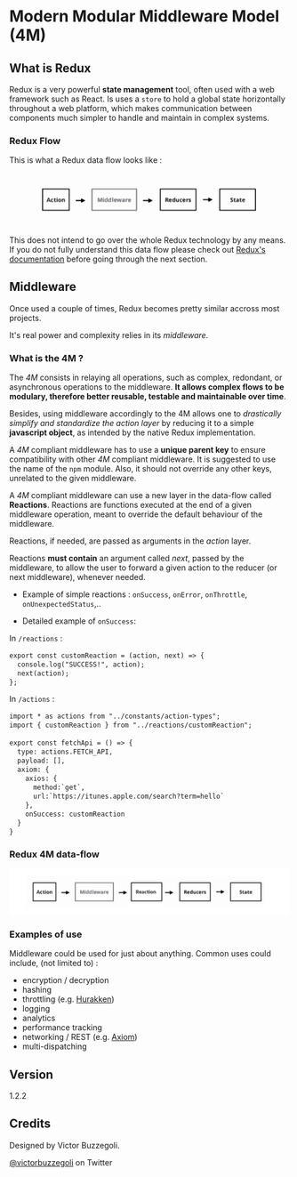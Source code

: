 # Modern Modular Middleware Model (4M)

## What is Redux

Redux is a very powerful **state management** tool, often used with a web framework such as React.
Is uses a `store` to hold a global state horizontally throughout a web platform, which makes communication between components much simpler to handle and maintain in complex systems.

### Redux Flow

This is what a Redux data flow looks like :

![redux-flow](resources/redux-flow.jpg)

This does not intend to go over the whole Redux technology by any means. If you do not fully understand this data flow please check out [Redux's documentation](https://redux.js.org/) before going through the next section.

## Middleware

Once used a couple of times, Redux becomes pretty similar accross most projects.

It's real power and complexity relies in its _middleware_.

### What is the 4M ?

The _4M_ consists in relaying all operations, such as complex, redondant, or asynchronous operations to the middleware. **It allows complex flows to be modulary, therefore better reusable, testable and maintainable over time**.

Besides, using middleware accordingly to the 4M allows one to _drastically simplify and standardize the action layer_ by reducing it to a simple **javascript object**, as intended by the native Redux implementation.

A _4M_ compliant middleware has to use a **unique parent key** to ensure compatibility with other _4M_ compliant middleware. It is suggested to use the name of the `npm` module. Also, it should not override any other keys, unrelated to the given middleware.

A _4M_ compliant middleware can use a new layer in the data-flow called **Reactions**. Reactions are functions executed at the end of a given middleware operation, meant to override the default behaviour of the middleware.

Reactions, if needed, are passed as arguments in the _action_ layer.

Reactions **must contain** an argument called _next_, passed by the middleware, to allow the user to forward a given action to the reducer (or next middleware), whenever needed.

- Example of simple reactions : `onSuccess`, `onError`, `onThrottle`, `onUnexpectedStatus`,..

- Detailed example of `onSuccess`:

In `/reactions` :

    export const customReaction = (action, next) => {
      console.log("SUCCESS!", action);
      next(action);
    };

In `/actions` :

    import * as actions from "../constants/action-types";
    import { customReaction } from "../reactions/customReaction";

    export const fetchApi = () => {
      type: actions.FETCH_API,
      payload: [],
      axiom: {
        axios: {
          method:`get`,
          url:`https://itunes.apple.com/search?term=hello`
        },
        onSuccess: customReaction
      }
    }

### Redux 4M data-flow

![redux-4M-flow](resources/redux-4M-flow.jpg)

### Examples of use

Middleware could be used for just about anything.
Common uses could include, (not limited to) :

- encryption / decryption
- hashing
- throttling (e.g. [Hurakken](https://github.com/vbuzzegoli/hurakken))
- logging
- analytics
- performance tracking
- networking / REST (e.g. [Axiom](https://github.com/vbuzzegoli/axiom))
- multi-dispatching

## Version

1.2.2

## Credits

Designed by Victor Buzzegoli.

[@victorbuzzegoli](https://twitter.com/victorbuzzegoli) on Twitter
